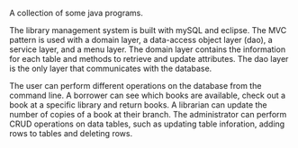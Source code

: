 A collection of some java programs.

The library management system is built with mySQL and eclipse. The MVC pattern is used with a domain layer, a data-access object layer (dao), a service layer, and a menu layer.
The domain layer contains the information for each table and methods to retrieve and update attributes. The dao layer is the only layer that communicates with the database.

The user can perform different operations on the database from the command line.
A borrower can see which books are available, check out a book at a specific library and return books. 
A librarian can update the number of copies of a book at their branch. 
The administrator can perform CRUD operations on data tables, such as updating table inforation, adding rows to tables and deleting rows.


